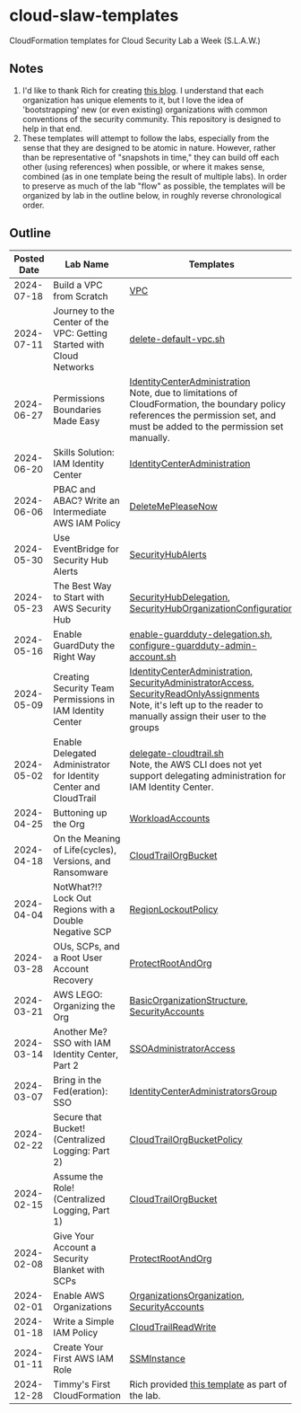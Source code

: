 # cloud-slaw-templates

CloudFormation templates for Cloud Security Lab a Week (S.L.A.W.)

## Notes

1. I'd like to thank Rich for creating [this blog](https://slaw.securosis.com/). I understand that each organization
   has unique elements to it, but I love the idea of 'bootstrapping' new (or even existing)
   organizations with common conventions of the security community. This repository is
   designed to help in that end.
2. These templates will attempt to follow the labs, especially from the sense that they
   are designed to be atomic in nature. However, rather than be representative of
   "snapshots in time," they can build off each other (using references) when possible, or
   where it makes sense, combined (as in one template being the result of multiple labs).
   In order to preserve as much of the lab "flow" as possible, the templates will be
   organized by lab in the outline below, in roughly reverse chronological order.

## Outline

| Posted Date | Lab Name                                                              | Templates                                                                                                                                                                                                                                                                                                                                      |
| ----------- | --------------------------------------------------------------------- | ---------------------------------------------------------------------------------------------------------------------------------------------------------------------------------------------------------------------------------------------------------------------------------------------------------------------------------------------- |
| 2024-07-18  | Build a VPC from Scratch                                              | [VPC](./accounts/TestAccount1/VPC.template)                                                                                                                                                                                                                                                                                                    |
| 2024-07-11  | Journey to the Center of the VPC: Getting Started with Cloud Networks | [delete-default-vpc.sh](./scripts/delete-default-vpc.sh)                                                                                                                                                                                                                                                                                       |
| 2024-06-27  | Permissions Boundaries Made Easy                                      | [IdentityCenterAdministration](./accounts/IAM/IdentityCenterAdministration.template)<br />Note, due to limitations of CloudFormation, the boundary policy references the permission set, and must be added to the permission set manually.                                                                                                     |
| 2024-06-20  | Skills Solution: IAM Identity Center                                  | [IdentityCenterAdministration](./accounts/IAM/IdentityCenterAdministration.template)                                                                                                                                                                                                                                                           |
| 2024-06-06  | PBAC and ABAC? Write an Intermediate AWS IAM Policy                   | [DeleteMePleaseNow](./accounts/TestAccount1/DeleteMePleaseNow.template)                                                                                                                                                                                                                                                                        |
| 2024-05-30  | Use EventBridge for Security Hub Alerts                               | [SecurityHubAlerts](./accounts/Management/SecurityHubAlerts.template)                                                                                                                                                                                                                                                                          |
| 2024-05-23  | The Best Way to Start with AWS Security Hub                           | [SecurityHubDelegation](./accounts/Management/SecurityHubDelegation.template), [SecurityHubOrganizationConfiguration](./accounts/SecurityAudit/SecurityHubOrganizationConfiguration.template)                                                                                                                                                  |
| 2024-05-16  | Enable GuardDuty the Right Way                                        | [enable-guardduty-delegation.sh](./scripts/enable-guardduty-delegation.sh), [configure-guardduty-admin-account.sh](./scripts/configure-guardduty-admin-account.sh)                                                                                                                                                                             |
| 2024-05-09  | Creating Security Team Permissions in IAM Identity Center             | [IdentityCenterAdministration](./accounts/IAM/IdentityCenterAdministration.template), [SecurityAdministratorAccess](./accounts/IAM/SecurityAdministratorAccess.template), [SecurityReadOnlyAssignments](./accounts/IAM/SecurityReadOnlyAssignments.template)<br />Note, it's left up to the reader to manually assign their user to the groups |
| 2024-05-02  | Enable Delegated Administrator for Identity Center and CloudTrail     | [delegate-cloudtrail.sh](./scripts/delegate-cloudtrail.sh)<br />Note, the AWS CLI does not yet support delegating administration for IAM Identity Center.                                                                                                                                                                                      |
| 2024-04-25  | Buttoning up the Org                                                  | [WorkloadAccounts](./accounts/Management/WorkloadAccounts.template)                                                                                                                                                                                                                                                                            |
| 2024-04-18  | On the Meaning of Life(cycles), Versions, and Ransomware              | [CloudTrailOrgBucket](./accounts/LogArchive/CloudTrailOrgBucket.template)                                                                                                                                                                                                                                                                      |
| 2024-04-04  | NotWhat?!? Lock Out Regions with a Double Negative SCP                | [RegionLockoutPolicy](./accounts/Management/RegionLockoutPolicy.template)                                                                                                                                                                                                                                                                      |
| 2024-03-28  | OUs, SCPs, and a Root User Account Recovery                           | [ProtectRootAndOrg](./accounts/Management/ProtectRootAndOrg.template)                                                                                                                                                                                                                                                                          |
| 2024-03-21  | AWS LEGO: Organizing the Org                                          | [BasicOrganizationStructure](./accounts/Management/BasicOrganizationStructure.template), [SecurityAccounts](./accounts/Management/SecurityAccounts.template)                                                                                                                                                                                   |
| 2024-03-14  | Another Me? SSO with IAM Identity Center, Part 2                      | [SSOAdministratorAccess](./accounts/Management/SSOAdministratorAccess.template)                                                                                                                                                                                                                                                                |
| 2024-03-07  | Bring in the Fed(eration): SSO                                        | [IdentityCenterAdministratorsGroup](./accounts/Management/IdentityCenterAdministratorsGroup.template)                                                                                                                                                                                                                                          |
| 2024-02-22  | Secure that Bucket! (Centralized Logging: Part 2)                     | [CloudTrailOrgBucketPolicy](./accounts/LogArchive/CloudTrailOrgBucketPolicy.template)                                                                                                                                                                                                                                                          |
| 2024-02-15  | Assume the Role! (Centralized Logging, Part 1)                        | [CloudTrailOrgBucket](./accounts/LogArchive/CloudTrailOrgBucket.template)                                                                                                                                                                                                                                                                      |
| 2024-02-08  | Give Your Account a Security Blanket with SCPs                        | [ProtectRootAndOrg](./accounts/Management/ProtectRootAndOrg.template)                                                                                                                                                                                                                                                                          |
| 2024-02-01  | Enable AWS Organizations                                              | [OrganizationsOrganization](./accounts/Management/OrganizationsOrganization.template), [SecurityAccounts](./accounts/Management/SecurityAccounts.template)                                                                                                                                                                                     |
| 2024-01-18  | Write a Simple IAM Policy                                             | [CloudTrailReadWrite](./accounts/Management/CloudTrailReadWrite.template)                                                                                                                                                                                                                                                                      |
| 2024-01-11  | Create Your First AWS IAM Role                                        | [SSMInstance](./accounts/Management/SSMInstance.template)                                                                                                                                                                                                                                                                                      |
| 2024-12-28  | Timmy's First CloudFormation                                          | Rich provided [this template](https://cloudslaw.s3.us-west-2.amazonaws.com/sns.template?utm_source=slaw.securosis.com&utm_medium=referral&utm_campaign=timmy-s-first-cloudformation) as part of the lab.                                                                                                                                       |
